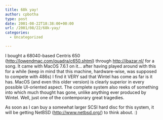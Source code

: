 ```yaml
---
title: 68k yay!
author: cpbotha
type: post
date: 2001-08-22T18:38:00+00:00
url: /2001/08/22/68k-yay/
categories:
  - Uncategorized

---
```

I bought a 68040-based Centris 650 (http://lowendmac.com/quadra/c650.shtml) through http://ibazar.nl/ for a song. It came with MacOS 7.6.1 on it… after having played around with this for a while (keep in mind that this machine, hardware-wise, was supposed to compete with 486s) I find it VERY sad that Wintel has come as far is it has. MacOS (and even this older version) is clearly superior in every possible UI-oriented aspect. The complete system also reeks of something into which much thought has gone, unlike anything ever produced by Wintel. Well, just one of the contemporary great tragedies.

As soon as I can buy a somewhat larger SCSI hard disc for this system, it will be getting NetBSD (http://www.netbsd.org/) to think about. :)
